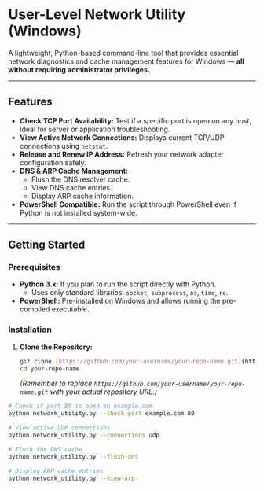 # User-Level Network Utility (Windows)

A lightweight, Python-based command-line tool that provides essential network diagnostics and cache management features for Windows — **all without requiring administrator privileges.**

---

## Features

* **Check TCP Port Availability:** Test if a specific port is open on any host, ideal for server or application troubleshooting.
* **View Active Network Connections:** Displays current TCP/UDP connections using `netstat`.
* **Release and Renew IP Address:** Refresh your network adapter configuration safely.
* **DNS & ARP Cache Management:**
    * Flush the DNS resolver cache.
    * View DNS cache entries.
    * Display ARP cache information.
* **PowerShell Compatible:** Run the script through PowerShell even if Python is not installed system-wide.

---

## Getting Started

### Prerequisites

* **Python 3.x:** If you plan to run the script directly with Python.
    * Uses only standard libraries: `socket`, `subprocess`, `os`, `time`, `re`.
* **PowerShell:** Pre-installed on Windows and allows running the pre-compiled executable.

### Installation

1.  **Clone the Repository:**
    ```bash
    git clone [https://github.com/your-username/your-repo-name.git](https://github.com/your-username/your-repo-name.git)
    cd your-repo-name
    ```
    *(Remember to replace `https://github.com/your-username/your-repo-name.git` with your actual repository URL.)*


```bash
# Check if port 80 is open on example.com
python network_utility.py --check-port example.com 80

# View active UDP connections
python network_utility.py --connections udp

# Flush the DNS cache
python network_utility.py --flush-dns

# Display ARP cache entries
python network_utility.py --view-arp
